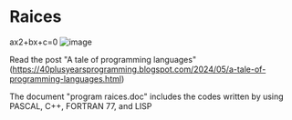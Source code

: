# Raices
ax2+bx+c=0
![image](https://github.com/juanjosearanda/Raices/assets/35632279/e5f95ddd-dbf0-48cc-bd1d-f7ef4d5ca9de)

Read the post "A tale of programming languages" (https://40plusyearsprogramming.blogspot.com/2024/05/a-tale-of-programming-languages.html)
<P>
  The document "program raices.doc" includes the codes written by using PASCAL, C++, FORTRAN 77, and LISP
</P>
